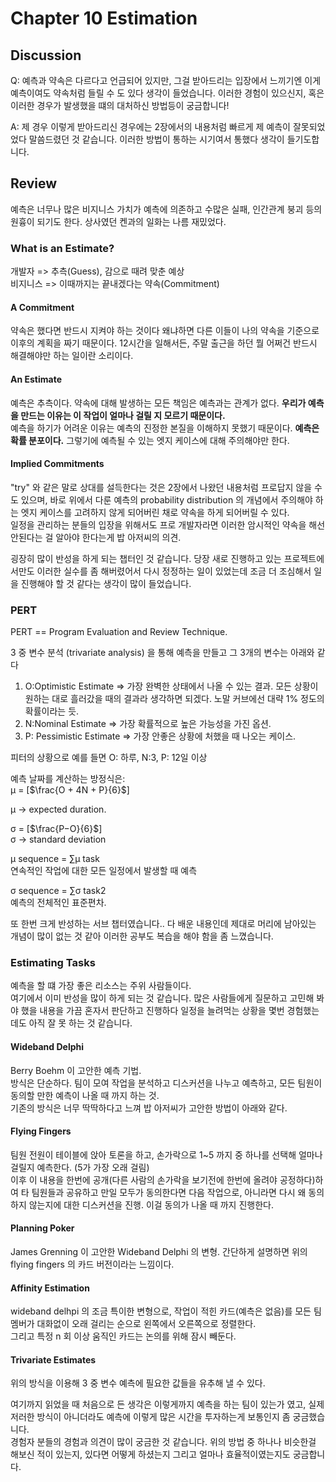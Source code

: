 # Chapter 10 Estimation

## Discussion
Q: 예측과 약속은 다르다고 언급되어 있지만, 그걸 받아드리는 입장에서 느끼기엔 이게 예측이여도 약속처럼 들릴 수 도 있다 생각이 들었습니다. 이러한 경험이 있으신지, 혹은 이러한 경우가 발생했을 떄의 대처하신 방법등이 궁금합니다!  

A: 제 경우 이렇게 받아드리신 경우에는 2장에서의 내용처럼 빠르게 제 예측이 잘못되었었다 말씀드렸던 것 같습니다. 이러한 방법이 통하는 시기여서 통했다 생각이 들기도합니다.  

## Review
예측은 너무나 많은 비지니스 가치가 예측에 의존하고 수많은 실패, 인간관계 붕괴 등의 원흉이 되기도 한다. 상사였던 켄과의 일화는 나름 재밌었다.  

### What is an Estimate?
개발자 => 추측(Guess), 감으로 때려 맞춘 예상  
비지니스 => 이때까지는 끝내겠다는 약속(Commitment)  

#### A Commitment
약속은 했다면 반드시 지켜야 하는 것이다 왜냐하면 다른 이들이 나의 약속을 기준으로 이후의 계획을 짜기 때문이다. 12시간을 일해서든, 주말 출근을 하던 뭘 어쩌건 반드시 해결해야만 하는 일이란 소리이다.  

#### An Estimate
예측은 추측이다. 약속에 대해 발생하는 모든 책임은 예측과는 관계가 없다. **우리가 예측을 만드는 이유는 이 작업이 얼마나 걸릴 지 모르기 때문이다.**  
예측을 하기가 어려운 이유는 예측의 진정한 본질을 이해하지 못했기 때문이다. **예측은 확률 분포이다.** 
그렇기에 예측될 수 있는 엣지 케이스에 대해 주의해야만 한다.  

#### Implied Commitments
"try" 와 같은 말로 상대를 설득한다는 것은 2장에서 나왔던 내용처럼 프로답지 않을 수도 있으며, 바로 위에서 다룬 예측의 probability distribution 의 개념에서 주의해야 하는 엣지 케이스를 고려하지 않게 되어버린 채로 약속을 하게 되어버릴 수 있다.  
일정을 관리하는 분들의 입장을 위해서도 프로 개발자라면 이러한 암시적인 약속을 해선 안된다는 걸 알아야 한다는게 밥 아저씨의 의견.  

굉장히 많이 반성을 하게 되는 챕터인 것 같습니다. 당장 새로 진행하고 있는 프로젝트에서만도 이러한 실수를 좀 해버렸어서 다시 정정하는 일이 있었는데 조금 더 조심해서 일을 진행해야 할 것 같다는 생각이 많이 들었습니다.  

### PERT
PERT == Program Evaluation and Review Technique.  

3 중 변수 분석 (trivariate analysis) 을 통해 예측을 만들고 그 3개의 변수는 아래와 같다   

1. O:Optimistic Estimate => 가장 완벽한 상태에서 나올 수 있는 결과. 모든 상황이 원하는 대로 흘러갔을 때의 결과라 생각하면 되겠다. 노말 커브에선 대략 1% 정도의 확률이라는 듯.  
2. N:Nominal Estimate => 가장 확률적으로 높은 가능성을 가진 옵션. 
3. P: Pessimistic Estimate => 가장 안좋은 상황에 처했을 때 나오는 케이스. 

피터의 상황으로 예를 들면 O: 하루, N:3, P: 12일 이상  

예측 날짜를 계산하는 방정식은:  
μ = [$\frac{O + 4N + P}{6}$]  

μ -> expected duration.

σ = [$\frac{P−O}{6}$]  
σ -> standard deviation  

μ sequence = ∑μ task  
연속적인 작업에 대한 모든 일정에서 발생할 때 예측

σ sequence = ∑σ task2  
예측의 전체적인 표준편차.  

또 한번 크게 반성하는 서브 챕터였습니다.. 다 배운 내용인데 제대로 머리에 남아있는 개념이 많이 없는 것 같아 이러한 공부도 복습을 해야 함을 좀 느꼈습니다.  

### Estimating Tasks
예측을 할 떄 가장 좋은 리소스는 주위 사람들이다.  
여기에서 이미 반성을 많이 하게 되는 것 같습니다. 많은 사람들에게 질문하고 고민해 봐야 했을 내용을 가끔 혼자서 판단하고 진행하다 일정을 늘려먹는 상황을 몇번 경험했는데도 아직 잘 못 하는 것 같습니다.  

#### Wideband Delphi
Berry Boehm 이 고안한 예측 기법.  
방식은 단순하다. 팀이 모여 작업을 분석하고 디스커션을 나누고 예측하고, 모든 팀원이 동의할 만한 예측이 나올 때 까지 하는 것.  
기존의 방식은 너무 딱딱하다고 느껴 밥 아저씨가 고안한 방법이 아래와 같다.  

#### Flying Fingers
팀원 전원이 테이블에 앉아 토론을 하고, 손가락으로 1~5 까지 중 하나를 선택해 얼마나 걸릴지 예측한다. (5가 가장 오래 걸림)  
이후 이 내용을 한번에 공개(다른 사람의 손가락을 보기전에 한번에 올려야 공정하다)하여 타 팀원들과 공유하고 만일 모두가 동의한다면 다음 작업으로, 아니라면 다시 왜 동의하지 않는지에 대한 디스커션을 진행. 이걸 동의가 나올 때 까지 진행한다.  

#### Planning Poker
James Grenning 이 고안한 Wideband Delphi 의 변형. 간단하게 설명하면 위의 flying fingers 의 카드 버전이라는 느낌이다.  

#### Affinity Estimation
wideband delhpi 의 조금 특이한 변형으로, 작업이 적힌 카드(예측은 없음)를 모든 팀 멤버가 대화없이 오래 걸리는 순으로 왼쪽에서 오른쪽으로 정렬한다.  
그리고 특정 n 회 이상 움직인 카드는 논의를 위해 잠시 빼둔다.  

#### Trivariate Estimates
위의 방식을 이용해 3 중 변수 예측에 필요한 값들을 유추해 낼 수 있다.

여기까지 읽었을 때 처음으로 든 생각은 이렇게까지 예측을 하는 팀이 있는가 였고, 실제 저러한 방식이 아니더라도 예측에 이렇게 많은 시간을 투자하는게 보통인지 좀 궁금했습니다.  
경험자 분들의 경험과 의견이 많이 궁금한 것 같습니다. 위의 방법 중 하나나 비슷한걸 해보신 적이 있는지, 있다면 어떻게 하셨는지 그리고 얼마나 효율적이였는지도 궁금합니다.  
